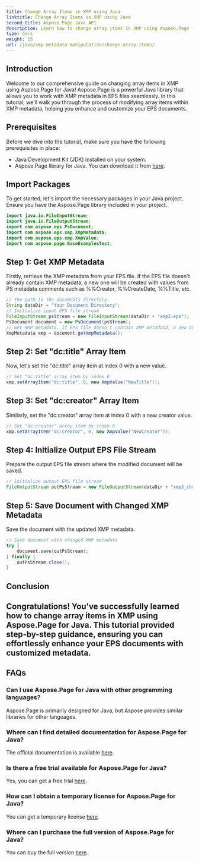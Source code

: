```yaml
---
title: Change Array Items in XMP using Java
linktitle: Change Array Items in XMP using Java
second_title: Aspose.Page Java API
description: Learn how to change array items in XMP using Aspose.Page for Java. Modify metadata effortlessly with our step-by-step guide. Enhance your EPS documents now!
type: docs
weight: 15
url: /java/xmp-metadata-manipulation/change-array-items/
---
```

## Introduction
Welcome to our comprehensive guide on changing array items in XMP using Aspose.Page for Java! Aspose.Page is a powerful Java library that allows you to work with XMP metadata in EPS files seamlessly. In this tutorial, we'll walk you through the process of modifying array items within XMP metadata, helping you enhance and customize your EPS documents.
## Prerequisites
Before we dive into the tutorial, make sure you have the following prerequisites in place:
- Java Development Kit (JDK) installed on your system.
- Aspose.Page library for Java. You can download it from [here](https://releases.aspose.com/page/java/).
## Import Packages
To get started, let's import the necessary packages in your Java project. Ensure you have the Aspose.Page library included in your project.
```java
import java.io.FileInputStream;
import java.io.FileOutputStream;
import com.aspose.eps.PsDocument;
import com.aspose.eps.xmp.XmpMetadata;
import com.aspose.eps.xmp.XmpValue;
import com.aspose.page.BaseExamplesTest;

```
## Step 1: Get XMP Metadata
Firstly, retrieve the XMP metadata from your EPS file. If the EPS file doesn't already contain XMP metadata, a new one will be created with values from PS metadata comments such as %%Creator, %%CreateDate, %%Title, etc.
```java
// The path to the documents directory.
String dataDir = "Your Document Directory";
// Initialize input EPS file stream
FileInputStream psStream = new FileInputStream(dataDir + "xmp3.eps");
PsDocument document = new PsDocument(psStream);
// Get XMP metadata. If EPS file doesn't contain XMP metadata, a new one will be filled with values from PS metadata comments.
XmpMetadata xmp = document.getXmpMetadata();
```
## Step 2: Set "dc:title" Array Item
Now, let's set the "dc:title" array item at index 0 with a new value.
```java
// Set "dc:title" array item by index 0 
xmp.setArrayItem("dc:title", 0, new XmpValue("NewTitle"));
```
## Step 3: Set "dc:creator" Array Item
Similarly, set the "dc:creator" array item at index 0 with a new creator value.
```java
// Set "dc:creator" array item by index 0
xmp.setArrayItem("dc:creator", 0, new XmpValue("NewCreator"));
```
## Step 4: Initialize Output EPS File Stream
Prepare the output EPS file stream where the modified document will be saved.
```java
// Initialize output EPS file stream
FileOutputStream outPsStream = new FileOutputStream(dataDir + "xmp3_changed.eps");
```
## Step 5: Save Document with Changed XMP Metadata
Save the document with the updated XMP metadata.
```java
// Save document with changed XMP metadata
try {
    document.save(outPsStream);
} finally {
    outPsStream.close();
}
```
## Conclusion
Congratulations! You've successfully learned how to change array items in XMP using Aspose.Page for Java. This tutorial provided step-by-step guidance, ensuring you can effortlessly enhance your EPS documents with customized metadata.
---
## FAQs
### Can I use Aspose.Page for Java with other programming languages?
Aspose.Page is primarily designed for Java, but Aspose provides similar libraries for other languages.
### Where can I find detailed documentation for Aspose.Page for Java?
The official documentation is available [here](https://reference.aspose.com/page/java/).
### Is there a free trial available for Aspose.Page for Java?
Yes, you can get a free trial [here](https://releases.aspose.com/).
### How can I obtain a temporary license for Aspose.Page for Java?
You can get a temporary license [here](https://purchase.aspose.com/temporary-license/).
### Where can I purchase the full version of Aspose.Page for Java?
You can buy the full version [here](https://purchase.aspose.com/buy).
